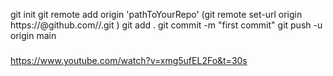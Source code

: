 git init
git remote add origin 'pathToYourRepo' (git remote set-url origin https://<githubtoken>@github.com/<username>/<repositoryname>.git )
git add .
git commit -m "first commit"
git push -u origin main

#####
https://www.youtube.com/watch?v=xmg5ufEL2Fo&t=30s